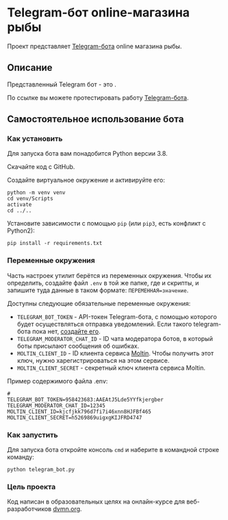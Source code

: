 # Telegram-бот online-магазина рыбы

Проект представляет [Telegram-бота](#) online магазина рыбы.

## Описание

Представленный Telegram бот - это .

По ссылке вы можете протестировать работу [Telegram-бота](#).

## Самостоятельное использование бота

### Как установить

Для запуска бота вам понадобится Python версии 3.8.

Скачайте код с GitHub.

Создайте виртуальное окружение и активируйте его:
```
python -m venv venv
cd venv/Scripts
activate
cd ../..
```

Установите зависимости с помощью `pip` (или `pip3`, есть конфликт с Python2):
```
pip install -r requirements.txt
```

### Переменные окружения

Часть настроек утилит берётся из переменных окружения. Чтобы их определить, создайте файл `.env` в той же папке, где и скрипты, и запишите туда данные в таком формате: `ПЕРЕМЕННАЯ=значение`.

Доступны следующие обязательные переменные окружения:

- `TELEGRAM_BOT_TOKEN` - API-токен Telegram-бота, с помощью которого будет осуществляться отправка уведомлений. Если такого telegram-бота пока нет, [создайте его](https://way23.ru/регистрация-бота-в-telegram.html).
- `TELEGRAM_MODERATOR_CHAT_ID` - ID чата модератора ботов, в который боты присылают сообщения об ошибках.
- `MOLTIN_CLIENT_ID` - ID клиента сервиса [Moltin](https://www.moltin.com/). Чтобы получить этот ключ, нужно харегистрироваться на этом сервисе.
- `MOLTIN_CLIENT_SECRET` - секретный ключ клиента сервиса Moltin.


Пример содержимого файла .env:
```
#
TELEGRAM_BOT_TOKEN=958423683:AAEAtJ5Lde5YYfkjergber
TELEGRAM_MODERATOR_CHAT_ID=12345
MOLTIN_CLIENT_ID=kjcfjkk796d7fi7i46xnn8HJFBf465
MOLTIN_CLIENT_SECRET=h5269869uigxgKIJFRD4747
```

### Как запустить

Для запуска бота откройте консоль `cmd` и наберите в командной строке команду:
```
python telegram_bot.py
```

### Цель проекта

Код написан в образовательных целях на онлайн-курсе для веб-разработчиков [dvmn.org](https://dvmn.org/).
